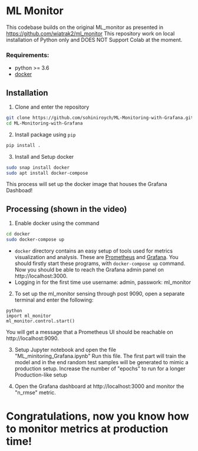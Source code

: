 # ML Monitor
This codebase builds on the original ML_monitor as presented in https://github.com/wiatrak2/ml_monitor
This repository work on local installation of Python only and DOES NOT Support Colab at the moment.
### Requirements:
* python >= 3.6
* [docker](https://www.docker.com)
## Installation
1. Clone and enter the repository
```bash
git clone https://github.com/sohiniroych/ML-Monitoring-with-Grafana.git
cd ML-Monitoring-with-Grafana
```
2. Install package using `pip`
```bash
pip install .
```
3. Install and Setup docker
```bash
sudo snap install docker
sudo apt install docker-compose
```
This process will set up the docker image that houses the Grafana Dashboad!

## Processing (shown in the video)

1. Enable docker using the command
```bash
cd docker
sudo docker-compose up
```
* `docker` directory contains an easy setup of tools used for metrics visualization and analysis. These are [Prometheus](https://prometheus.io) and [Grafana](https://grafana.com). You should firstly start these programs, with `docker-compose up` command. Now you should be able to reach the Grafana admin panel on http://localhost:3000. 
* Logging in for the first time use username: admin, passwork: ml_monitor

2. To set up the ml_monitor sensing through post 9090, open a separate terminal and enter the following:
```
python
import ml_monitor
ml_monitor.control.start()
```
You will get a message that a Prometheus UI should be reachable on http://localhost:9090. 

3. Setup Jupyter notebook and open the file "ML_minitoring_Grafana.ipynb"
Run this file. The first part will train the model and in the end random test samples will be generated to mimic a production setup. Increase the number of "epochs" to run for a longer Production-like setup

4. Open the Grafana dashboard at http://localhost:3000 and monitor the "n_rmse" metric.

# Congratulations, now you know how to monitor metrics at production time!
